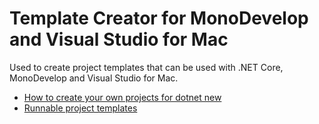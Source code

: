 # Template Creator for MonoDevelop and Visual Studio for Mac

Used to create project templates that can be used with .NET Core, MonoDevelop and
Visual Studio for Mac.

 - [How to create your own projects for dotnet new](https://blogs.msdn.microsoft.com/dotnet/2017/04/02/how-to-create-your-own-templates-for-dotnet-new/)
 - [Runnable project templates](https://github.com/dotnet/templating/wiki/%22Runnable-Project%22-Templates)
